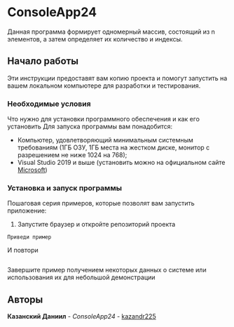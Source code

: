 # ConsoleApp24

Данная программа формирует одномерный массив, состоящий из n элементов, а затем определяет их количество
и индексы.

## Начало работы

Эти инструкции предоставят вам копию проекта и помогут запустить на вашем локальном компьютере для разработки и тестирования.

### Необходимые условия

Что нужно для установки программного обеспечения и как его установить
Для запуска программы вам понадобится:


+ Компьютер, удовлетворяющий минимальным системным требованиям (1ГБ ОЗУ, 1ГБ места на жестком диске, монитор с разрешением не ниже 1024 на 768);
+ Visual Studio 2019 и выше (установить можно на официальном сайте [Microsoft](https://visualstudio.microsoft.com/ru/downloads/))



### Установка и запуск программы

Пошаговая серия примеров, которые позволят вам запустить приложение:

1. Запустите браузер и откройте репозиторий проекта

```
Приведи пример
```

И повтори

```Пока не закончил
```

Завершите пример получением некоторых данных о системе или использования их для небольшой демонстрации

## Авторы

**Казанский Даниил** - *ConsoleApp24* - [kazandr225](https://github.com/kazandr225)



